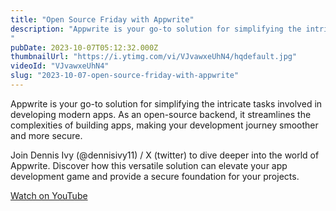 ```yaml
---
title: "Open Source Friday with Appwrite"
description: "Appwrite is your go-to solution for simplifying the intricate tasks involved in developing modern apps. As an open-source backend, it streamlines the complexities of building apps, making your development journey smoother and more secure."
pubDate: 2023-10-07T05:12:32.000Z
thumbnailUrl: "https://i.ytimg.com/vi/VJvawxeUhN4/hqdefault.jpg"
videoId: "VJvawxeUhN4"
slug: "2023-10-07-open-source-friday-with-appwrite"
---
```


Appwrite is your go-to solution for simplifying the intricate tasks involved in developing modern apps. As an open-source backend, it streamlines the complexities of building apps, making your development journey smoother and more secure.

Join Dennis Ivy (@dennisivy11) / X (twitter) to dive deeper into the world of Appwrite. Discover how this versatile solution can elevate your app development game and provide a secure foundation for your projects.

[Watch on YouTube](https://www.youtube.com/watch?v=VJvawxeUhN4)
